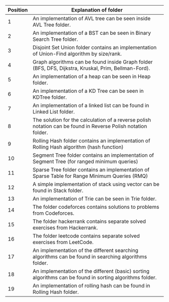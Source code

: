 |Position  |    Explanation of folder                                                                                         |
|----------|------------------------------------------------------------------------------------------------------------------|
|1         | An implementation of AVL tree can be seen inside AVL Tree folder.                                                |
|2         | An implementation of a BST can be seen in Binary Search Tree folder.                                             |
|3         | Disjoint Set Union folder contains an implementation of Union-Find algorithm by size/rank.                       |
|4         | Graph algorithms can be found inside Graph folder (BFS, DFS, Dijkstra, Kruskal, Prim, Bellman-Ford).             |
|5         | An implementation of a heap can be seen in Heap folder.                                                          |
|6         | An implementation of a KD Tree can be seen in KDTree folder.                                                     |
|7         | An implementation of a linked list can be found in Linked List folder.                                           |
|8         | The solution for the calculation of a reverse polish notation can be found in Reverse Polish notation folder.    |
|9         | Rolling Hash folder contains an implementation of Rolling Hash algorithm (hash function)                         |
|10        | Segment Tree folder contains an implementation of Segment Tree (for ranged minimum queries)                      |
|11        | Sparse Tree folder contains an implementation of Sparse Table for Range Minimum Queries (RMQ)                    |
|12        | A simple implementation of stack using vector can be found in Stack folder.                                      |
|13        | An implementation of Trie can be seen in Trie folder.                                                            |
|14        | The folder codeforces contains solutions to problems from Codeforces.                                            |
|15        | The folder hackerrank contains separate solved exercises from Hackerrank.                                        |
|16        | The folder leetcode contains separate solved exercises from LeetCode.                                            |
|17        | An implementation of the different searching algorithms can be found in searching algorithms folder.             |
|18        | An implementation of the different (basic) sorting algorithms can be found in sorting algorithms folder.         |
|19        | An implementation of rolling hash can be found in Rolling Hash folder.                                           |
